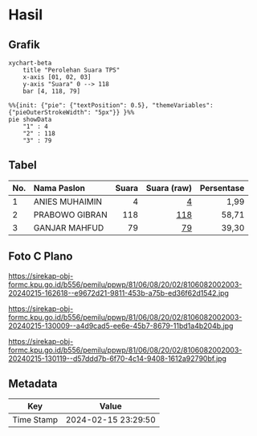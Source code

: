 # Hasil

## Grafik

```mermaid
xychart-beta
    title "Perolehan Suara TPS"
    x-axis [01, 02, 03]
    y-axis "Suara" 0 --> 118
    bar [4, 118, 79]
```

```mermaid
%%{init: {"pie": {"textPosition": 0.5}, "themeVariables": {"pieOuterStrokeWidth": "5px"}} }%%
pie showData
    "1" : 4
    "2" : 118
    "3" : 79
```

## Tabel

| No. | Nama Paslon    | Suara | Suara (raw) | Persentase |
|:--- |:-------------- | -----:| -----------:| ----------:|
| 1   | ANIES MUHAIMIN | 4     | [4][p-1]    | 1,99       |
| 2   | PRABOWO GIBRAN | 118   | [118][p-2]  | 58,71      |
| 3   | GANJAR MAHFUD  | 79    | [79][p-3]   | 39,30      |


[p-1]: https://github.com/gigit-pemilu/pemilu-2024-81-maluku/blob/main/pilpres/hitung-suara/sub/81-maluku/sub/06-seram-bagian-barat/sub/08-huamual/sub/2002-lokki/sub/003-tps/sub/paslon-1.txt
[p-2]: https://github.com/gigit-pemilu/pemilu-2024-81-maluku/blob/main/pilpres/hitung-suara/sub/81-maluku/sub/06-seram-bagian-barat/sub/08-huamual/sub/2002-lokki/sub/003-tps/sub/paslon-2.txt
[p-3]: https://github.com/gigit-pemilu/pemilu-2024-81-maluku/blob/main/pilpres/hitung-suara/sub/81-maluku/sub/06-seram-bagian-barat/sub/08-huamual/sub/2002-lokki/sub/003-tps/sub/paslon-3.txt

## Foto C Plano

https://sirekap-obj-formc.kpu.go.id/b556/pemilu/ppwp/81/06/08/20/02/8106082002003-20240215-162618--e9672d21-9811-453b-a75b-ed36f62d1542.jpg

https://sirekap-obj-formc.kpu.go.id/b556/pemilu/ppwp/81/06/08/20/02/8106082002003-20240215-130009--a4d9cad5-ee6e-45b7-8679-11bd1a4b204b.jpg

https://sirekap-obj-formc.kpu.go.id/b556/pemilu/ppwp/81/06/08/20/02/8106082002003-20240215-130119--d57ddd7b-6f70-4c14-9408-1612a92790bf.jpg


## Metadata

| Key        | Value               |
| ---------- | ------------------- |
| Time Stamp | 2024-02-15 23:29:50 |




